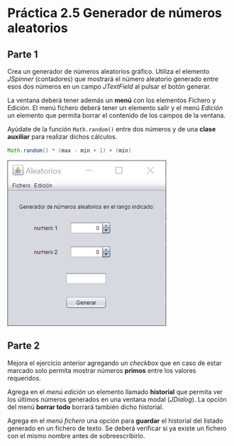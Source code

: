 # Práctica 2.5 Generador de números aleatorios

## Parte 1

Crea un generador de números aleatorios gráfico. Utiliza el elemento *JSpinner* (contadores) que mostrará el número aleatorio generado entre esos dos números en un campo *JTextField* al pulsar el botón generar.

La ventana deberá tener además un **menú** con los elementos Fichero y Edición. El menú fichero deberá tener un elemento salir y el menú *Edición* un elemento que permita borrar el contenido de los campos de la ventana.

Ayúdate de la función `Math.random()` entre dos números y de una **clase auxiliar** para realizar dichos cálculos.

```java
Math.random() * (max - min + 1) + (min)
```

![](media/ba18dcfdd7fd2df3ed8dfe1cefa04f24.png)


## Parte 2

Mejora el ejercicio anterior agregando un *checkbox* que en caso de estar marcado solo permita mostrar números **primos** entre los valores requeridos.

Agrega en el *menú edición* un elemento llamado **historial** que permita ver los últimos números generados en una ventana modal (*JDialog*). La opción del menú **borrar todo** borrará también dicho historial.

Agrega en el *menú fichero* una opción para **guardar** el historial del listado generado en un fichero de texto. Se deberá verificar si ya existe un fichero con el mismo nombre antes de sobreescribirlo.
 
